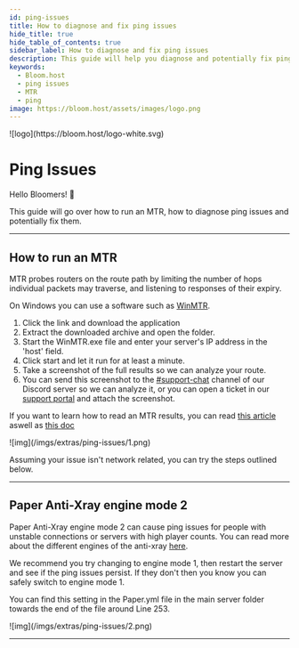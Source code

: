 ```yaml
---
id: ping-issues
title: How to diagnose and fix ping issues
hide_title: true
hide_table_of_contents: true
sidebar_label: How to diagnose and fix ping issues
description: This guide will help you diagnose and potentially fix ping issues.
keywords:
  - Bloom.host
  - ping issues
  - MTR
  - ping
image: https://bloom.host/assets/images/logo.png
---
```


<div class="text--center">
![logo](https://bloom.host/logo-white.svg)
<h1>Ping Issues</h1>
</div>

Hello Bloomers! 👋

This guide will go over how to run an MTR, how to diagnose ping issues and potentially fix them.

---

## How to run an MTR

MTR probes routers on the route path by limiting the number of hops individual packets may traverse, and listening to responses of their expiry.

On Windows you can use a software such as [WinMTR](https://sourceforge.net/projects/winmtr/).
1. Click the link and download the application
2. Extract the downloaded archive and open the folder.
3. Start the WinMTR.exe file and enter your server's IP address in the 'host' field.
4. Click start and let it run for at least a minute.
5. Take a screenshot of the full results so we can analyze your route.
6. You can send this screenshot to the [#support-chat](https://discord.gg/F8t6EyafMz) channel of our Discord server so we can analyze it, or you can open a ticket in our [support portal](https://billing.bloom.host/submitticket.php) and attach the screenshot.

If you want to learn how to read an MTR results, you can read [this article](https://www.exavault.com/blog/reading-mtr-output) aswell as [this doc](https://www.cloudflare.com/learning/network-layer/what-is-mtr/)

<div class="text--center">
![img](/imgs/extras/ping-issues/1.png)</div>

Assuming your issue isn't network related, you can try the steps outlined below.

---

## Paper Anti-Xray engine mode 2

Paper Anti-Xray engine mode 2 can cause ping issues for people with unstable connections or servers with high player counts. You can read more about the different engines of the anti-xray [here](https://gist.github.com/stonar96/ba18568bd91e5afd590e8038d14e245e).

We recommend you try changing to engine mode 1, then restart the server and see if the ping issues persist. If they don't then you know you can safely switch to engine mode 1.

You can find this setting in the Paper.yml file in the main server folder towards the end of the file around Line 253.

<div class="text--center">
![img](/imgs/extras/ping-issues/2.png)</div>

---
